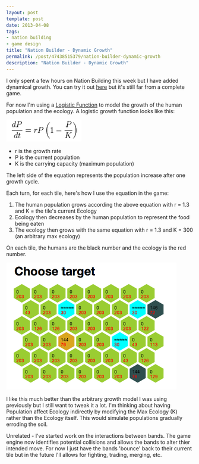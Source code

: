 ```yaml
---
layout: post
template: post
date: 2013-04-08
tags:
- nation building
- game design
title: "Nation Builder - Dynamic Growth"
permalink: /post/47438515379/nation-builder-dynamic-growth
description: "Nation Builder - Dynamic Growth"
---
```

I only spent a few hours on Nation Building this week but I have added dynamical growth. You can try it out [here](http://nationbuilding.randylubin.com) but it's still far from a complete game.

For now I'm using a [Logistic Function](http://en.wikipedia.org/wiki/Logistic_growth) to model the growth of the human population and the ecology. A logistic growth function looks like this:

![](/images/77b00b084c40712a74f4ce226ff9250db0f8a7d475fd2b4c5a9ea51aae24ffba.png)

*   r is the growth rate
*   P is the current population
*   K is the carrying capacity (maximum population)

The left side of the equation represents the population increase after one growth cycle. 

Each turn, for each tile, here's how I use the equation in the game:

1.  The human population grows according the above equation with r = 1.3 and K = the tile's current Ecology
2.  Ecology then decreases by the human population to represent the food being eaten
2.  The ecology then grows with the same equation with r = 1.3 and K = 300 (an arbitrary max ecology)

On each tile, the humans are the black number and the ecology is the red number.

![](/images/ce47523e489fa55ed45d59e3a05cab43c5bf9592bceb3fb8fcbb09e32028bd94.png)

I like this much better than the arbitrary growth model I was using previously but I still want to tweak it a lot. I'm thinking about having Population affect Ecology indirectly by modifying the Max Ecology (K) rather than the Ecology itself. This would simulate populations gradually erroding the soil.

Unrelated - I've started work on the interactions between bands. The game engine now identifies potential collisions and allows the bands to alter thier intended move. For now I just have the bands 'bounce' back to their current tile but in the future I'll allows for fighting, trading, merging, etc.